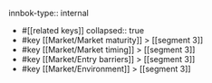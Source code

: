 innbok-type:: internal
- #[[related keys]]
collapsed:: true
- #key [[Market/Market maturity]] > [[segment 3]]
- #key [[Market/Market timing]] > [[segment 3]]
- #key [[Market/Entry barriers]] > [[segment 3]]
- #key [[Market/Environment]] > [[segment 3]]


